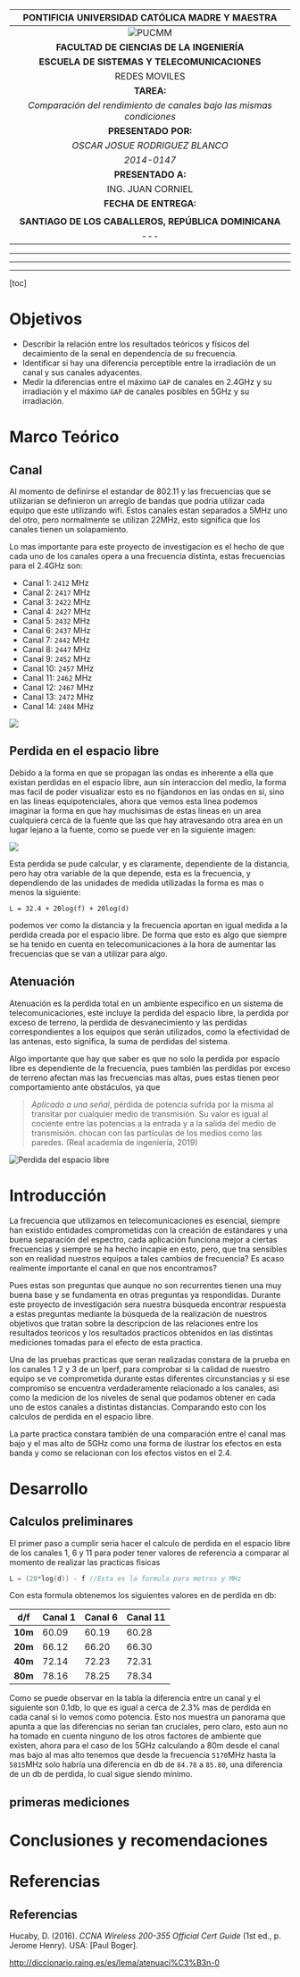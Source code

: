 |       PONTIFICIA UNIVERSIDAD CATÓLICA MADRE Y MAESTRA        |
| :----------------------------------------------------------: |
| ![PUCMM](https://upload.wikimedia.org/wikipedia/commons/thumb/2/25/EscudoPucmm.gif/240px-EscudoPucmm.gif) |
|          **FACULTAD DE CIENCIAS DE LA INGENIERÍA**           |
|         **ESCUELA DE SISTEMAS Y TELECOMUNICACIONES**         |
|                        REDES MOVILES                         |
|                          **TAREA:**                          |
| _Comparación del rendimiento de canales bajo las mismas condiciones_ |
|                     **PRESENTADO POR:**                      |
|                *OSCAR JOSUE RODRIGUEZ BLANCO*                |
|                         *2014-0147*                          |
|                      **PRESENTADO A:**                       |
|                      ING. JUAN CORNIEL                       |
|                    **FECHA DE ENTREGA:**                     |
|                                                              |
|     **SANTIAGO DE LOS CABALLEROS, REPÚBLICA DOMINICANA**     |
|                             ---                              |

---

---

---

[toc]

# Objetivos

+ Describir la relación entre los resultados teóricos y físicos del decaimiento de la senal en dependencia de su frecuencia.
+ Identificar si hay una diferencia perceptible entre la irradiación de un canal y sus canales adyacentes.
+ Medir la diferencias entre el máximo `GAP` de canales en 2.4GHz y su irradiación y el máximo `GAP` de canales posibles en 5GHz y su irradiación. 

# Marco Teórico

## Canal

Al momento de definirse el estandar de 802.11 y las frecuencias que se utilizarian se definieron un arreglo de bandas que podria utilizar cada equipo que este utilizando wifi. Estos canales estan separados a 5MHz uno del otro, pero normalmente se utilizan 22MHz, esto significa que los canales tienen un solapamiento.

Lo mas importante para este proyecto de investigacion es el hecho de que cada uno de los canales opera a una frecuencia distinta, estas frecuencias para el 2.4GHz son:

+ Canal 1: `2412` MHz
+ Canal 2: `2417` MHz
+ Canal 3: `2422` MHz
+ Canal 4: `2427` MHz
+ Canal 5: `2432` MHz
+ Canal 6: `2437` MHz
+ Canal 7: `2442` MHz
+ Canal 8: `2447` MHz
+ Canal 9: `2452` MHz
+ Canal 10: `2457` MHz
+ Canal 11: `2462` MHz
+ Canal 12: `2467` MHz
+ Canal 13: `2472` MHz
+ Canal 14: `2484` MHz

![](/home/josuer08/Documents/moviles/proyecto/599px-2.4_GHz_Wi-Fi_channels_(802.11b,g_WLAN).svg.png)

## Perdida en  el espacio libre

Debido a la forma en que se propagan las ondas es inherente a ella que existan perdidas en el espacio libre, aun sin interaccion del medio, la forma mas facil de poder visualizar esto es no fijandonos en las ondas en si, sino en las lineas equipotenciales, ahora que vemos esta linea podemos imaginar la forma en que hay muchisimas de estas lineas en un area cualquiera cerca de la fuente que las que hay atravesando otra area en un lugar lejano a la fuente, como se puede ver en la siguiente imagen:

![](/home/josuer08/Documents/moviles/proyecto/equipotencial.png)

Esta perdida se pude calcular, y es claramente, dependiente de la distancia, pero hay otra variable de la que depende, esta es la frecuencia, y dependiendo de las unidades de medida utilizadas la forma es mas o menos la siguiente:

`L = 32.4 + 20log(f) + 20log(d)`

podemos ver como la distancia y la frecuencia aportan en igual medida a la perdida creada por el espacio libre. De forma que esto es algo que siempre se ha tenido en cuenta en telecomunicaciones a la hora de aumentar las frecuencias que se van a utilizar para algo.

## Atenuación

Atenuación es la perdida total en un ambiente especifico en un sistema de telecomunicaciones, este incluye la perdida del espacio libre, la perdida por exceso de terreno, la perdida de desvanecimiento y las perdidas correspondientes a los equipos que serán utilizados, como la efectividad de las antenas, esto significa, la suma de perdidas del sistema.

Algo importante que hay que saber es que no solo la perdida por espacio libre es dependiente de la frecuencia, pues también las perdidas por exceso de terreno afectan mas las frecuencias mas altas, pues estas tienen peor comportamiento ante obstáculos, ya que

> *Aplicado a una señal*, pérdida de potencia sufrida por la misma  al transitar por cualquier medio de transmisión. Su valor es igual al  cociente entre las potencias a la entrada y a la salida del medio de  transmisión. chocan con las partículas de los medios como las paredes. (Real academia de ingeniería, 2019)

![Perdida del espacio libre](/home/josuer08/Documents/moviles/proyecto/perdida.png)

# Introducción

La frecuencia que utilizamos en telecomunicaciones es esencial, siempre han existido entidades comprometidas con la creación de estándares y una buena separación del espectro, cada aplicación funciona mejor a ciertas frecuencias y siempre se ha hecho incapie en esto, pero, que tna sensibles son en realidad nuestros equipos a tales cambios de frecuencia? Es acaso realmente importante el canal en que nos encontramos?

Pues estas son preguntas que aunque no son recurrentes tienen una muy buena base y se fundamenta en otras preguntas ya respondidas. Durante este proyecto de investigación sera nuestra búsqueda encontrar respuesta a estas preguntas mediante la búsqueda de la realización de nuestros objetivos que tratan sobre la descripcion de las relaciones entre los resultados teoricos y los resultados practicos obtenidos en las distintas mediciones tomadas para el efecto de esta practica.

Una de las pruebas practicas que seran realizadas constara de la prueba en los canales 1 2 y 3 de un Iperf, para comprobar si la calidad de nuestro equipo se ve comprometida durante estas diferentes circunstancias y si ese compromiso se encuentra verdaderamente relacionado a los canales, asi como la medicion de los niveles de senal que podamos obtener en cada uno de estos canales a distintas distancias. Comparando esto con los calculos de perdida en el espacio libre.

La parte practica constara también de una comparación entre el canal mas bajo y el mas alto de 5GHz como una forma de ilustrar los efectos en esta banda y como se relacionan con los efectos vistos en el 2.4.

# Desarrollo

## Calculos preliminares

El primer paso a cumplir seria hacer el calculo de perdida en el espacio libre de los canales 1, 6 y 11 para poder tener valores de referencia a comparar al momento de realizar las practicas fisicas

```c
L = (20*log(d)) - f //Esta es la formula para metros y MHz
```

Con esta formula obtenemos los siguientes valores en de perdida en db:

| d/f     | Canal 1 | Canal 6 | Canal 11 |
| ------- | ------- | ------- | -------- |
| **10m** | 60.09   | 60.19   | 60.28    |
| **20m** | 66.12   | 66.20   | 66.30    |
| **40m** | 72.14   | 72.23   | 72.31    |
| **80m** | 78.16   | 78.25   | 78.34    |

 Como se puede observar en la tabla la diferencia entre un canal y el siguiente son 0.1db, lo que es igual a cerca de 2.3% mas de perdida en cada canal si lo vemos como potencia. Esto nos muestra un panorama que apunta a que las diferencias no serian tan cruciales, pero claro, esto aun no ha tomado en cuenta ninguno de los otros factores de ambiente que existen, ahora para el caso de los 5GHz calculando a 80m desde el canal mas bajo al mas alto tenemos que desde la frecuencia `5170`MHz hasta la `5815`MHz solo habría una diferencia en db de `84.78` a `85.80`, una diferencia de un db de perdida, lo cual sigue siendo mínimo.

## primeras mediciones

# Conclusiones y recomendaciones

# Referencias

## Referencias

Hucaby, D. (2016). *CCNA Wireless 200-355 Official Cert Guide* (1st ed., p. Jerome Henry). USA: [Paul Boger].

http://diccionario.raing.es/es/lema/atenuaci%C3%B3n-0


